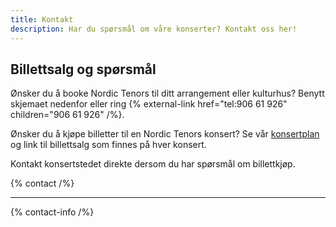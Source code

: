 ```yaml
---
title: Kontakt
description: Har du spørsmål om våre konserter? Kontakt oss her!
---
```


## Billettsalg og spørsmål

Ønsker du å booke Nordic Tenors til ditt arrangement eller kulturhus? Benytt skjemaet nedenfor eller ring {% external-link href="tel:906 61 926" children="906 61 926" /%}.

Ønsker du å kjøpe billetter til en Nordic Tenors konsert? Se vår [konsertplan](/#konsertplan) og link til billettsalg som finnes på hver konsert.

Kontakt konsertstedet direkte dersom du har spørsmål om billettkjøp.

{% contact /%}

---

{% contact-info /%}
